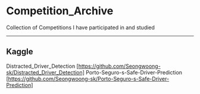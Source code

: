# Competition_Archive
Collection of Competitions I have participated in and studied

-----
## Kaggle
Distracted_Driver_Detection [https://github.com/Seongwoong-sk/Distracted_Driver_Detection]
Porto-Seguro-s-Safe-Driver-Prediction [https://github.com/Seongwoong-sk/Porto-Seguro-s-Safe-Driver-Prediction]
